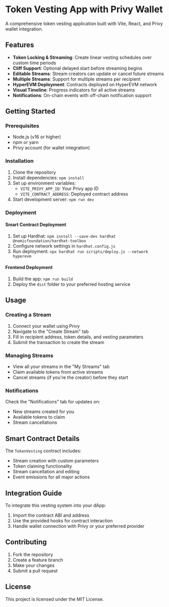 # Token Vesting App with Privy Wallet

A comprehensive token vesting application built with Vite, React, and Privy wallet integration.

## Features

- **Token Locking & Streaming**: Create linear vesting schedules over custom time periods
- **Cliff Support**: Optional delayed start before streaming begins
- **Editable Streams**: Stream creators can update or cancel future streams
- **Multiple Streams**: Support for multiple streams per recipient
- **HyperEVM Deployment**: Contracts deployed on HyperEVM network
- **Visual Timeline**: Progress indicators for all active streams
- **Notifications**: On-chain events with off-chain notification support

## Getting Started

### Prerequisites

- Node.js (v16 or higher)
- npm or yarn
- Privy account (for wallet integration)

### Installation

1. Clone the repository
2. Install dependencies: `npm install`
3. Set up environment variables:
   - `VITE_PRIVY_APP_ID`: Your Privy app ID
   - `VITE_CONTRACT_ADDRESS`: Deployed contract address
4. Start development server: `npm run dev`

### Deployment

#### Smart Contract Deployment

1. Set up Hardhat: `npm install --save-dev hardhat @nomicfoundation/hardhat-toolbox`
2. Configure network settings in `hardhat.config.js`
3. Run deployment: `npx hardhat run scripts/deploy.js --network hyperevm`

#### Frontend Deployment

1. Build the app: `npm run build`
2. Deploy the `dist` folder to your preferred hosting service

## Usage

### Creating a Stream

1. Connect your wallet using Privy
2. Navigate to the "Create Stream" tab
3. Fill in recipient address, token details, and vesting parameters
4. Submit the transaction to create the stream

### Managing Streams

- View all your streams in the "My Streams" tab
- Claim available tokens from active streams
- Cancel streams (if you're the creator) before they start

### Notifications

Check the "Notifications" tab for updates on:
- New streams created for you
- Available tokens to claim
- Stream cancellations

## Smart Contract Details

The `TokenVesting` contract includes:

- Stream creation with custom parameters
- Token claiming functionality
- Stream cancellation and editing
- Event emissions for all major actions

## Integration Guide

To integrate this vesting system into your dApp:

1. Import the contract ABI and address
2. Use the provided hooks for contract interaction
3. Handle wallet connection with Privy or your preferred provider

## Contributing

1. Fork the repository
2. Create a feature branch
3. Make your changes
4. Submit a pull request

## License

This project is licensed under the MIT License.